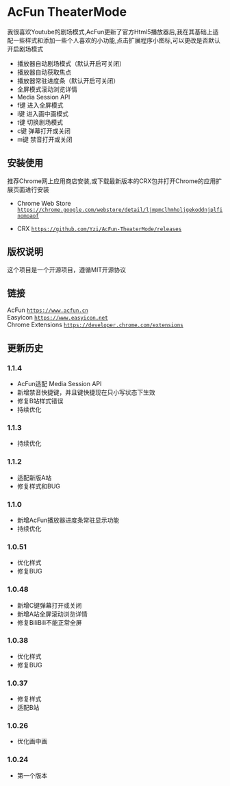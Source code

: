 # AcFun TheaterMode

我很喜欢Youtube的剧场模式,AcFun更新了官方Html5播放器后,我在其基础上适配一些样式和添加一些个人喜欢的小功能,点击扩展程序小图标,可以更改是否默认开启剧场模式

* 播放器自动剧场模式（默认开启可关闭）
* 播放器自动获取焦点
* 播放器常驻进度条（默认开启可关闭）
* 全屏模式滚动浏览详情
* Media Session API
* f键 进入全屏模式
* i键 进入画中画模式
* t键 切换剧场模式
* c键 弹幕打开或关闭
* m键 禁音打开或关闭

## 安装使用
推荐Chrome网上应用商店安装,或下载最新版本的CRX包并打开Chrome的应用扩展页面进行安装

* Chrome Web Store [`https://chrome.google.com/webstore/detail/ljmpmclhmholjgekoddnjplfinomoaof`](https://chrome.google.com/webstore/detail/ljmpmclhmholjgekoddnjplfinomoaof)

* CRX [`https://github.com/Yzi/AcFun-TheaterMode/releases`](https://github.com/Yzi/AcFun-TheaterMode/releases)

## 版权说明
这个项目是一个开源项目，遵循MIT开源协议

## 链接
AcFun [`https://www.acfun.cn`](https://www.acfun.cn)  
Easyicon [`https://www.easyicon.net`](https://www.easyicon.net)  
Chrome Extensions [`https://developer.chrome.com/extensions`](https://developer.chrome.com/extensions)

## 更新历史
### 1.1.4
* AcFun适配 Media Session API
* 新增禁音快捷键，并且键快捷现在只小写状态下生效
* 修复B站样式错误
* 持续优化

### 1.1.3
* 持续优化

### 1.1.2
* 适配新版A站
* 修复样式和BUG

### 1.1.0
* 新增AcFun播放器进度条常驻显示功能
* 持续优化

### 1.0.51
* 优化样式
* 修复BUG

### 1.0.48
* 新增C键弹幕打开或关闭
* 新增A站全屏滚动浏览详情
* 修复BiliBili不能正常全屏

### 1.0.38
* 优化样式
* 修复BUG

### 1.0.37
* 修复样式
* 适配B站

### 1.0.26
* 优化画中画

### 1.0.24
* 第一个版本